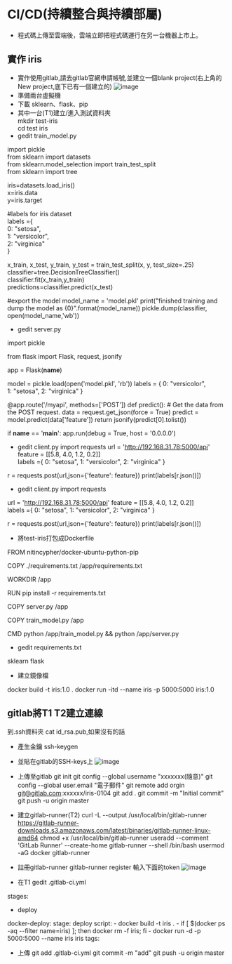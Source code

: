 # CI/CD(持續整合與持續部屬)  
* 程式碼上傳至雲端後，雲端立即把程式碼運行在另一台機器上市上。  

## 實作 iris  
* 實作使用gitlab,請去gitlab官網申請帳號,並建立一個blank project(右上角的New project,底下已有一個建立的)
![image]() 
* 準備兩台虛擬機 
* 下載 sklearn、flask、pip
* 其中一台(T1)建立/進入測試資料夾  
mkdir test-iris  
cd test iris  
* gedit train_model.py  

import pickle  
from sklearn import datasets  
from sklearn.model_selection import train_test_split  
from sklearn import tree  

iris=datasets.load_iris()  
x=iris.data  
y=iris.target  

#labels for iris dataset   
labels ={  
  0: "setosa",  
  1: "versicolor",  
  2: "virginica"  
}  

x_train, x_test, y_train, y_test = train_test_split(x, y, test_size=.25)  
classifier=tree.DecisionTreeClassifier()  
classifier.fit(x_train,y_train)  
predictions=classifier.predict(x_test)

#export the model
model_name = 'model.pkl'
print("finished training and dump the model as {0}".format(model_name))
pickle.dump(classifier, open(model_name,'wb'))

* gedit server.py

import pickle

from flask import Flask, request, jsonify

app = Flask(__name__)

model = pickle.load(open('model.pkl', 'rb'))
labels = {
  0: "versicolor",   
  1: "setosa",
  2: "virginica"
}

@app.route('/myapi', methods=['POST'])
def predict():
    # Get the data from the POST request.
    data = request.get_json(force = True)
    predict = model.predict(data['feature'])
    return jsonify(predict[0].tolist())

if __name__ == '__main__':
    app.run(debug = True, host = '0.0.0.0')
* gedit client.py
import requests
url = 'http://192.168.31.78:5000/api'
feature = [[5.8, 4.0, 1.2, 0.2]]     
labels ={
  0: "setosa",
  1: "versicolor",
  2: "virginica"
}

r = requests.post(url,json={'feature': feature})
print(labels[r.json()])

* gedit client.py
import requests

url = 'http://192.168.31.78:5000/api'
feature = [[5.8, 4.0, 1.2, 0.2]]      
labels ={
  0: "setosa",
  1: "versicolor",
  2: "virginica"
}

r = requests.post(url,json={'feature': feature})
print(labels[r.json()])

* 將test-iris打包成Dockerfile

FROM nitincypher/docker-ubuntu-python-pip

COPY ./requirements.txt /app/requirements.txt

WORKDIR /app

RUN pip install -r requirements.txt

COPY server.py /app

COPY train_model.py /app

CMD python /app/train_model.py && python /app/server.py

* gedit requirements.txt

sklearn
flask

* 建立鏡像檔

docker build -t iris:1.0 .
docker run -itd --name iris -p 5000:5000 iris:1.0

## gitlab將T1 T2建立連線
到.ssh資料夾
cat id_rsa.pub,如果沒有的話
* 產生金鑰
ssh-keygen
* 並貼在gitlab的SSH-keys上
![image]()

* 上傳至gitlab
git init
git config --global username "xxxxxxx(隨意)"
git config --global user.email "電子郵件"
git remote add orgin git@gitlab.com:xxxxxx/iris-0104
git add .
git commit -m "Initial commit"
git push -u origin master

* 建立gitlab-runner(T2)
curl -L --output /usr/local/bin/gitlab-runner https://gitlab-runner-downloads.s3.amazonaws.com/latest/binaries/gitlab-runner-linux-amd64
chmod +x /usr/local/bin/gitlab-runner
useradd --comment 'GitLab Runner' --create-home gitlab-runner --shell /bin/bash
usermod -aG docker gitlab-runner

* 註冊gitlab-runner
gitlab-runner register
輸入下面的token
![image]()

* 在T1 gedit .gitlab-ci.yml 

stages:
  - deploy

docker-deploy:
  stage: deploy
  script:
    - docker build -t iris .
    - if [ $(docker ps -aq --filter name=iris) ]; then docker rm -f iris; fi
    - docker run -d -p 5000:5000 --name iris iris
  tags:
* 上傳
git add .gitlab-ci.yml
git commit -m "add"
git push -u origin master

